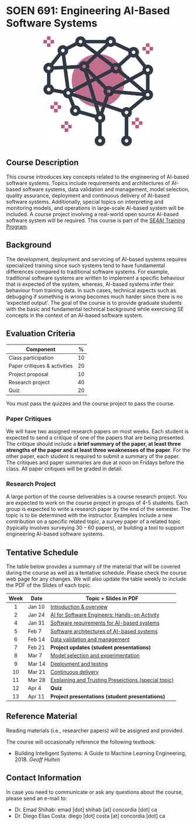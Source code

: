 # SOEN 691: Engineering AI-Based Software Systems


<center><img src="images/logo.svg" alt="SE4AI" width="300"/></center>

## Course Description

This course introduces key concepts related to the engineering of AI-based software systems. Topics include requirements and architectures of AI-based software systems, data validation and management, model selection, quality assurance, deployment and continuous delivery of AI-based software systems. Additionally, special topics on interpreting and monitoring models, and operations in large-scale AI-based system will be included. A course project involving a real-world open source AI-based software system will be required.
This course is part of the [SE4AI Training Program](https://www.se4ai.org/).


## Background

The development, deployment and servicing of AI-based systems requires specialized training since such systems tend to have fundamental differences compared to traditional software systems. For example, traditional software systems are written to implement a specific behaviour that is expected of the system, whereas, AI-based systems infer their behaviour from training data. In such cases, technical aspects such as debugging if something is wrong becomes much harder since there is no ‘expected output’. The goal of the course is to provide graduate students with the basic and fundamental technical background while exercising SE concepts in the context of an AI-based software system.


## Evaluation Criteria

| Component                    | %   |
| ---------------------------- | --- |
| Class participation          | 10  |
| Paper critiques & activities | 20  |
| Project proposal             | 10  |
| Research project             | 40  |
| Quiz                         | 20  |

You must pass the quizzes and the course project to pass the course.


### Paper Critiques

We will have two assigned research papers on most weeks. Each student is expected to send a critique of one of the papers that are being presented. The critique should include a **brief summary of the paper, at least three strengths of the paper and at least three weaknesses of the paper**. For the other paper, each student is required to submit a summary of the paper. The critiques and paper summaries are due at noon on Fridays before the class. All paper critiques will be graded in detail.

### Research Project

A large portion of the course deliverables is a course research project. You are expected to work on the course project in groups of 4-5 students. Each group is expected to write a research paper by the end of the semester. The topic is to be determined with the instructor. Examples include a new contribution on a specific related topic, a survey paper of a related topic (typically involves surveying 30 – 60 papers), or building a tool to support engineering AI-based software systems. 

## Tentative Schedule

The table below provides a summary of the material that will be covered during the course as well as a tentative schedule. Please check the course web page for any changes. We will also update the table weekly to include the PDF of the Slides of each topic. 

| Week | Date   | Topic + Slides in PDF                                                  |
| :--: | ------ | ------------------------------------------------------ |
|  1   | Jan 10  | [Introduction & overview](lectures/01_introduction/01_introduction_slides.pdf)                              |
|  2   | Jan 24 | [AI for Software Engineers: Hands-on Activity](lectures/02_mlpipelines_practical/02_ml_pipelines_practical_slides.pdf)                                   |
|  4   | Jan 31 | [Software requirements for AI-based systems](lectures/03_requirements/03_requirements_slides.pdf)                       |
|  5   | Feb 7  | [Software architectures of AI-based systems](lectures/04_architecture/04_architecture_slides.pdf)                       |
|  6   | Feb 14 | [Data validation and management](lectures/05_data_validation/05_data_validation_slides.pdf)                                       |
|  7   | Feb 21 | **Project updates (student presentations)**            |
|  8   | Mar 7  | [Model selection and experimentation](lectures/06_model_selection/06_model_selection_slides.pdf)                                      |
|  9   | Mar 14 | [Deployment and testing](lectures/07_testing/07_testing_slides.pdf)                                             |
|  10  | Mar 21 | [Continuous delivery](lectures/08_deploying/08_deploying_guestlecture_slides.pdf)                                |
|  11  | Mar 28 | [Explaining and Trusting Preseictions (special topic)](lectures/09_explanation_trust/09_explaination_trust_slides.pdf) |
|  12  | Apr 4  | **Quiz**      |
|  13  | Apr 11 | **Project presentations (student presentations)**                                         |


## Reference Material

Reading materials (i.e., researcher papers) will be assigned and provided.

The course will occasionally reference the following textbook:

- Building Intelligent Systems: A Guide to Machine Learning Engineering, 2018. _Geoff Hulten_


## Contact Information

In case you need to communicate or ask any questions about the course, please send an e-mail to:
- Dr. Emad Shihab: emad [dot] shihab [at] concordia [dot] ca
- Dr. Diego Elias Costa: diego [dot] costa [at] concordia [dot] ca 


